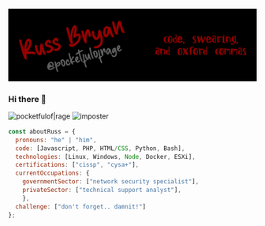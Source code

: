 [![Header](https://raw.githubusercontent.com/pocketfulofrage/pocketfulofrage/master/github_header.png)](https://pocketfulofrage.github.com/)

### Hi there 👋

![pocketfulof|rage](https://img.shields.io/badge/pocketfulof-rage-red)
![imposter](https://img.shields.io/badge/imposter%20syndrome-passing-green)

```javascript
const aboutRuss = {
  pronouns: "he" | "him",
  code: [Javascript, PHP, HTML/CSS, Python, Bash],
  technologies: [Linux, Windows, Node, Docker, ESXi],
  certifications: ["cissp", "cysa+"],
  currentOccupations: {
    governmentSector: ["network security specialist"],
    privateSector: ["technical support analyst"],
    },
  challenge: ["don't forget.. damnit!"]
};
```

<!--
**pocketfulofrage/pocketfulofrage** is a ✨ _special_ ✨ repository because its `README.md` (this file) appears on your GitHub profile.

Here are some ideas to get you started:

- 🔭 I’m currently working on ...
- 🌱 I’m currently learning ...
- 👯 I’m looking to collaborate on ...
- 🤔 I’m looking for help with ...
- 💬 Ask me about ...
- 📫 How to reach me: ...
- 😄 Pronouns: ...
- ⚡ Fun fact: ...
-->
